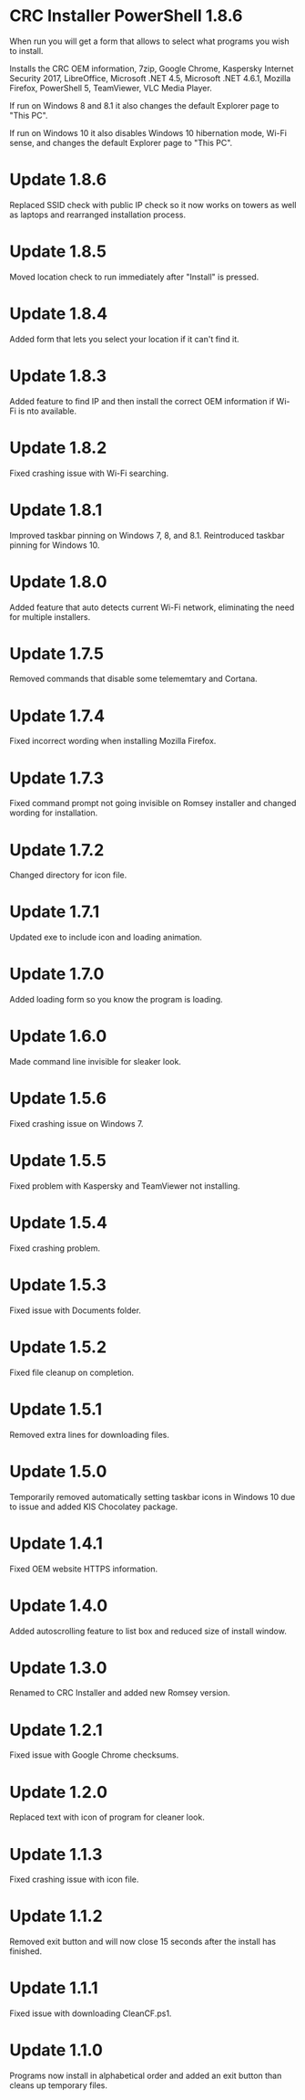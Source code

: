 # CRC Installer PowerShell 1.8.6

When run you will get a form that allows to select what programs you wish to install.

Installs the CRC OEM information, 7zip, Google Chrome, Kaspersky Internet Security 2017, LibreOffice, Microsoft .NET 4.5, Microsoft .NET 4.6.1, Mozilla Firefox, PowerShell 5, TeamViewer, VLC Media Player.

If run on Windows 8 and 8.1 it also changes the default Explorer page to "This PC".

If run on Windows 10 it also disables Windows 10 hibernation mode, Wi-Fi sense, and changes the default Explorer page to "This PC".

# Update 1.8.6

Replaced SSID check with public IP check so it now works on towers as well as laptops and rearranged installation process.

# Update 1.8.5

Moved location check to run immediately after "Install" is pressed.

# Update 1.8.4

Added form that lets you select your location if it can't find it.

# Update 1.8.3

Added feature to find IP and then install the correct OEM information if Wi-Fi is nto available.

# Update 1.8.2

Fixed crashing issue with Wi-Fi searching.

# Update 1.8.1

Improved taskbar pinning on Windows 7, 8, and 8.1. Reintroduced taskbar pinning for Windows 10.

# Update 1.8.0

Added feature that auto detects current Wi-Fi network, eliminating the need for multiple installers.

# Update 1.7.5

Removed commands that disable some telememtary and Cortana.

# Update 1.7.4

Fixed incorrect wording when installing Mozilla Firefox.

# Update 1.7.3

Fixed command prompt not going invisible on Romsey installer and changed wording for installation.

# Update 1.7.2

Changed directory for icon file.

# Update 1.7.1

Updated exe to include icon and loading animation.

# Update 1.7.0

Added loading form so you know the program is loading.

# Update 1.6.0

Made command line invisible for sleaker look.

# Update 1.5.6

Fixed crashing issue on Windows 7.

# Update 1.5.5

Fixed problem with Kaspersky and TeamViewer not installing.

# Update 1.5.4

Fixed crashing problem.

# Update 1.5.3

Fixed issue with Documents folder.

# Update 1.5.2

Fixed file cleanup on completion.

# Update 1.5.1

Removed extra lines for downloading files.

# Update 1.5.0

Temporarily removed automatically setting taskbar icons in Windows 10 due to issue and added KIS Chocolatey package.

# Update 1.4.1

Fixed OEM website HTTPS information.

# Update 1.4.0

Added autoscrolling feature to list box and reduced size of install window.

# Update 1.3.0

Renamed to CRC Installer and added new Romsey version.

# Update 1.2.1

Fixed issue with Google Chrome checksums.

# Update 1.2.0

Replaced text with icon of program for cleaner look.

# Update 1.1.3

Fixed crashing issue with icon file.

# Update 1.1.2

Removed exit button and will now close 15 seconds after the install has finished.

# Update 1.1.1

Fixed issue with downloading CleanCF.ps1.

# Update 1.1.0

Programs now install in alphabetical order and added an exit button than cleans up temporary files.
